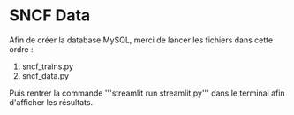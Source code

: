 # SNCF Data

Afin de créer la database MySQL, merci de lancer les fichiers dans cette ordre : 

1. sncf_trains.py
2. sncf_data.py

Puis rentrer la commande '''streamlit run streamlit.py''' dans le terminal afin d'afficher les résultats.
